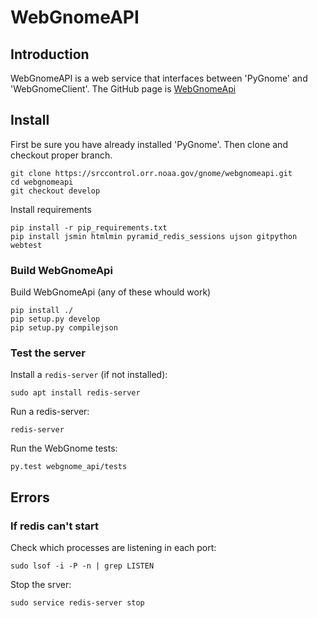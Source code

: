 # WebGnomeAPI

## Introduction

WebGnomeAPI is a web service that interfaces between 'PyGnome' and 'WebGnomeClient'. The GitHub page is [WebGnomeApi](https://srccontrol.orr.noaa.gov/gnome/webgnomeapi.git)



## Install

First be sure you have already installed 'PyGnome'. Then clone and checkout proper branch.
```
git clone https://srccontrol.orr.noaa.gov/gnome/webgnomeapi.git
cd webgnomeapi
git checkout develop
```

Install requirements
```
pip install -r pip_requirements.txt
pip install jsmin htmlmin pyramid_redis_sessions ujson gitpython webtest
```

### Build WebGnomeApi
Build WebGnomeApi (any of these whould work)

```
pip install ./
pip setup.py develop
pip setup.py compilejson
```

### Test the server 
Install a `redis-server` (if not installed):
```
sudo apt install redis-server
```

Run a redis-server:
```
redis-server
```

Run the WebGnome tests:
```
py.test webgnome_api/tests
```

## Errors

### If redis can't start

Check which processes are listening in each port:
```
sudo lsof -i -P -n | grep LISTEN
```

Stop the srver:
```
sudo service redis-server stop
```
